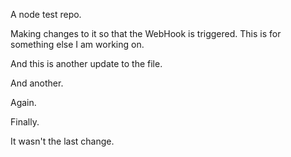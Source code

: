 A node test repo.

Making changes to it so that the WebHook is triggered.  This is for something else I am working on.

And this is another update to the file.

And another.

Again.

Finally.

It wasn't the last change.
